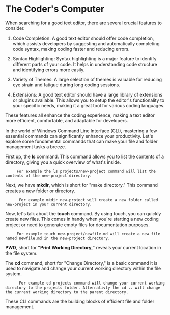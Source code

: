 # The Coder's Computer

When searching for a good text editor, there are several crucial features to consider.

1. Code Completion: A good text editor should offer code completion, which assists developers by suggesting and automatically completing code syntax, making coding faster and reducing errors.

1. Syntax Highlighting: Syntax highlighting is a major feature to identify different parts of your code. It helps in understanding code structure and identifying errors more easily.

1. Variety of Themes: A large selection of themes is valuable for reducing eye strain and fatigue during long coding sessions.

1. Extensions: A good text editor should have a large library of extensions or plugins available. This allows you to setup the editor's functionality to your specific needs, making it a great tool for various coding languages.

These features all enhance the coding experience, making a text editor more efficient, comfortable, and adaptable for developers.

In the world of Windows Command Line Interface (CLI), mastering a few essential commands can significantly enhance your productivity. Let's explore some fundamental commands that can make your file and folder management tasks a breeze.

First up, the **ls** command. This command allows you to list the contents of a directory, giving you a quick overview of what's inside.

         For example the ls projects/new-project command will list the contents of the new-project directory.

Next, we have **mkdir**, which is short for "make directory." This command creates a new folder or directory.

          For example mkdir new-project will create a new folder called new-project in your current directory.

Now, let's talk about the **touch** command. By using touch, you can quickly create new files. This comes in handy when you're starting a new coding project or need to generate empty files for documentation purposes.

         For example touch new-project/newfile.md will create a new file named newfile.md in the new-project directory.

**PWD**, short for **"Print Working Directory,"** reveals your current location in the file system.

The **cd** command, short for "Change Directory," is a basic command it is used to navigate and change your current working directory within the file system.

          For example cd projects command will change your current working directory to the projects folder. Alternativly the cd .. will change the current working directory to the parent directory.

These CLI commands are the building blocks of efficient file and folder management.
